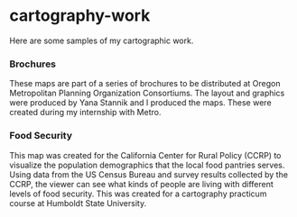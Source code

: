 # cartography-work

Here are some samples of my cartographic work. 

### Brochures

These maps are part of a series of brochures to be distributed at Oregon Metropolitan Planning Organization Consortiums. The layout and graphics were produced by Yana Stannik and I produced the maps. These were created during my internship with Metro.

### Food Security

This map was created for the California Center for Rural Policy (CCRP) to visualize the population demographics that the local food pantries serves. Using data from the US Census Bureau and survey results collected by the CCRP, the viewer can see what kinds of people are living with different levels of food security. This was created for a cartography practicum course at Humboldt State University.  
